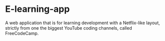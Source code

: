 # E-learning-app
A web application that is for learning development with a Netflix-like layout, strictly from one the biggest YouTube coding channels, called FreeCodeCamp. 
